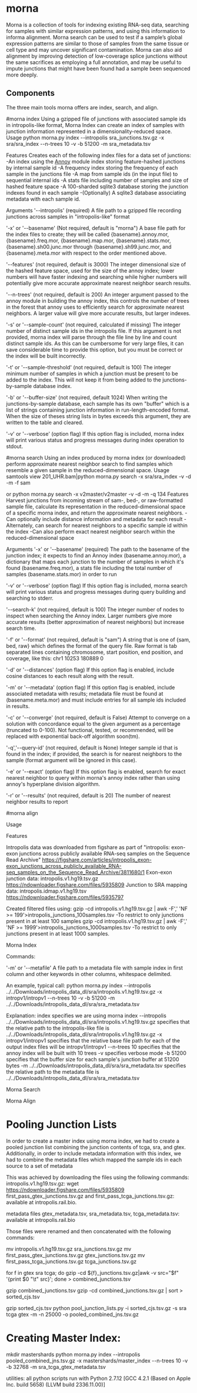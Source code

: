 morna
=====
Morna is a collection of tools for indexing existing RNA-seq data, searching for samples with similar expression patterns, and using this information to informa alignment.
Morna search can be used to test if a sample’s global expression patterns are similar to those of samples from the same tissue or cell type and may uncover significant contamination. Morna can also aid alignment by improving detection of low-coverage splice junctions without the same sacrifices as employing a full annotation, and may be useful to impute junctions that might have been found had a sample been sequenced more deeply.

Components
--------
The three main tools morna offers are index, search, and align.

#morna index
Using a gzipped file of junctions with associated sample ids in intropolis-like format, Morna Index can create an index of samples with junction information represented in a dimensionality-reduced space.  
Usage
    python morna.py index --intropolis sra_junctions.tsv.gz -x sra/sra_index --n-trees 10 -v -b 51200 -m  sra_metadata.tsv

Features
Creates each of the following index files for a data set of junctions:
-An index using the [Annoy](https://github.com/spotify/annoy) module index storing feature-hashed junctions by internal sample id
-A frequency index storing the frequency of each sample in the junctions file
-A map from sample ids (in the input file) to sequential internal ids
-A stats file including number of samples and size of hashed feature space
-A 100-sharded sqlite3 database storing the junction indexes found in each sample
-(Optionally) A sqlite3 database associating metadata with each sample id.

Arguments
'--intropolis' (required)
A file path to a gzipped file recording junctions across samples in "intropolis-like"  format

'-x' or '--basename' (Not required, default is "morna")
A base file path for the index files to create; they will be called {basename}.annoy.mor, {basename}.freq.mor, {basename}.map.mor, {basename}.stats.mor, {basename}.sh00.junc.mor through {basename}.sh99.junc.mor, and {basename}.meta.mor with respect to the order mentioned above.

'--features' (not required, default is 3000)
The integer dimensional size of the hashed feature space, used for the size of the annoy index; lower numbers will have faster indexing and searching while higher numbers will potentially give more accurate approximate nearest neighbor search results.

'--n-trees' (not required, default is 200)
An integer argument passed to the annoy module in building the annoy index, this controls the number of trees in the forest that annoy uses to efficiently search for approximate nearest neighbors. A larger value will give more accurate results, but larger indexes.

'-s' or '--sample-count' (not required, calculated if missing)
The integer number of distinct sample ids in the intropolis file. If this argument is not provided, morna index will parse through the file line by line and count distinct sample ids. As this can be cumbersome for very large files, it can save considerable time to provide this option, but you must be correct or the index will be built incorrectly.

'-t' or '--sample-threshold' (not required, default is 100)
The integer minimum number of samples in which a junction must be present to be added to the index. This will not keep it from being added to the junctions-by-sample database index.

'-b' or '--buffer-size' (not required, default 1024)
When writing the junctions-by-sample database, each sample has its own "buffer" which is a list of strings containing junction information in run-length-encoded format. When the size of theses string lists in bytes exceeds this argument, they are written to the table and cleared.

'-v' or '--verbose' (option flag)
If this option flag is included, morna index will print various status and progress messages during index operation to stdout.

#morna search
Using an index produced by morna index (or downloaded) perform approximate nearest neighbor search to find samples which resemble a given sample in the reduced-dimensional space.
Usage
    samtools view 201_UHR.bam|python morna.py search -x sra/sra_index -v -d -m -f sam
    
or
    python morna.py search -x v2master/v2master -v -d -m -q 134
Features
Harvest junctions from incoming stream of sam-, bed-, or raw-formatted sample file, calculate its representation in the reduced-dimensional space of a specific morna index, and return the approximate nearest neighbors. 
-Can optionally include distance information and metadata for each result
-Alternately, can search for nearest neighbors to a specific sample id within the index
-Can also perform exact nearest neighbor search within the reduced-dimensional space

Arguments
'-x' or '--basename' (required)
The path to the basename of the junction index; it expects to find an Annoy index (basename.annoy.mor), a dictionary that maps each junction to the number of samples in which it's found (basename.freq.mor), a stats file including the total number of samples (basename.stats.mor) in order to run

'-v' or '--verbose' (option flag)
If this option flag is included, morna search will print various status and progress messages during query building and searching to stderr.

'--search-k' (not required, default is 100)
The integer number of nodes to inspect when searching the Annoy index. Larger numbers give more accurate results (better approximation of nearest neighbors) but increase search time.

'-f' or '--format' (not required, default is "sam")
A string that is one of {sam, bed, raw} which defines the format of the query file. Raw format is tab separated lines containing chromosome, start position, end position, and coverage, like this:
chr1    10253   180889  0

'-d' or '--distances' (option flag)
If this option flag is enabled, include cosine distances to each result along with the result.

'-m' or '--metadata' (option flag)
If this option flag is enabled, include associated metadata with results; metadata file must be found at (basename.meta.mor) and must include entries for all sample ids included in results.

'-c' or '--converge' (not required, default is False)
Attempt to converge on a solution with concordance equal to the given argument as a percentage (truncated to 0-100). Not functional, tested, or recommended, will be replaced with exponential back-off algorithm soon(tm).

'-q','--query-id' (not required, default is None)
Integer sample id that is found in the index; if provided, the search is for nearest neighbors to the sample (format argument will be ignored in this case).

'-e' or '--exact' (option flag)
If this option flag is enabled, search for exact nearest neighbor to query within morna's annoy index rather than using annoy's hyperplane division algorithm.

'-r' or '--results' (not required, default is 20)
The number of nearest neighbor results to report

#morna align

Usage
 
Features



Intropolis data was downloaded from figshare as part of "intropolis: exon-exon junctions across publicly available RNA-seq samples on the Sequence Read Archive"
https://figshare.com/articles/intropolis_exon-exon_junctions_across_publicly_available_RNA-seq_samples_on_the_Sequence_Read_Archive/3811680/1
Exon-exon junction data:
intropolis.v1.hg19.tsv.gz
https://ndownloader.figshare.com/files/5935809
Junction to SRA mapping data:
intropolis.idmap.v1.hg19.tsv
https://ndownloader.figshare.com/files/5935797



Created filtered files using: 
gzip -cd intropolis.v1.hg19.tsv.gz | awk -F',' 'NF >= 199'>intropolis_junctions_100samples.tsv
-To restrict to only junctions present in at least 100 samples
gzip -cd intropolis.v1.hg19.tsv.gz | awk -F',' 'NF >= 1999'>intropolis_junctions_1000samples.tsv
-To restrict to only junctions present in at least 1000 samples.

Morna Index



Commands:


'-m' or '--metafile'
A file path to a metadata file with sample index in first column and other keywords in other columns, whitespace delimited.

An example, typical call:
python morna.py index --intropolis ../../Downloads/intropolis_data_dl/sra/intropolis.v1.hg19.tsv.gz -x intropv1/intropv1 --n-trees 10 -v -b 51200 -m  ../../Downloads/intropolis_data_dl/sra/sra_metadata.tsv

Explanation:
index 
    specifies we are using morna index
--intropolis ../../Downloads/intropolis_data_dl/sra/intropolis.v1.hg19.tsv.gz
    specifies that the relative path to the intropolis-like file is ../../Downloads/intropolis_data_dl/sra/intropolis.v1.hg19.tsv.gz
 -x intropv1/intropv1 
    specifies that the relative base file path for each of the output index files will be intropv1/intropv1
--n-trees 10 
    specifies that the annoy index will be built with 10 trees
-v
    specifies verbose mode
-b 51200
    specifies that the buffer size for each sample's junction buffer at 51200 bytes
-m  ../../Downloads/intropolis_data_dl/sra/sra_metadata.tsv
    specifies the relative path to the metadata file is ../../Downloads/intropolis_data_dl/sra/sra_metadata.tsv

Morna Search

Morna Align


# Pooling Junction Lists
In order to create a master index using morna index, we had to create a pooled junction list combining the junction contents of tcga, sra, and gtex. Additionally, in order to include metadata information with this index, we had to combine the metadata files which mapped the sample ids in each source to a set of metadata

This was achieved by downloading the files using the following commands:
intropolis.v1.hg19.tsv.gz:
wget https://ndownloader.figshare.com/files/5935809
first_pass_gtex_junctions.tsv.gz and  first_pass_tcga_junctions.tsv.gz:
available at intropolis.rail.bio.

metadata files
gtex_metadata.tsv, sra_metadata.tsv, tcga_metadata.tsv:
available at intropolis.rail.bio

Those files were renamed and then concatenated with the following commands:

mv intropolis.v1.hg19.tsv.gz sra_junctions.tsv.gz
mv first_pass_gtex_junctions.tsv.gz gtex_junctions.tsv.gz
mv first_pass_tcga_junctions.tsv.gz tcga_junctions.tsv.gz

for f in gtex sra tcga; 
do gzip -cd ${f}_junctions.tsv.gz|awk -v src="$f" '{print $0 "\t" src}'; 
done > combined_junctions.tsv

gzip combined_junctions.tsv
gzip -cd combined_junctions.tsv.gz | sort > sorted_cjs.tsv

gzip sorted_cjs.tsv
python pool_junction_lists.py -i sorted_cjs.tsv.gz -s sra tcga gtex -m -n 25000 -o pooled_combined_jns.tsv.gz

# Creating Master Index:
mkdir mastershards
python morna.py index --intropolis pooled_combined_jns.tsv.gz -x mastershards/master_index --n-trees 10 -v -b 32768 -m sra_tcga_gtex_metadata.tsv 


utilities:
all python scripts run with Python 2.7.12
[GCC 4.2.1 (Based on Apple Inc. build 5658) (LLVM build 2336.11.00)]

